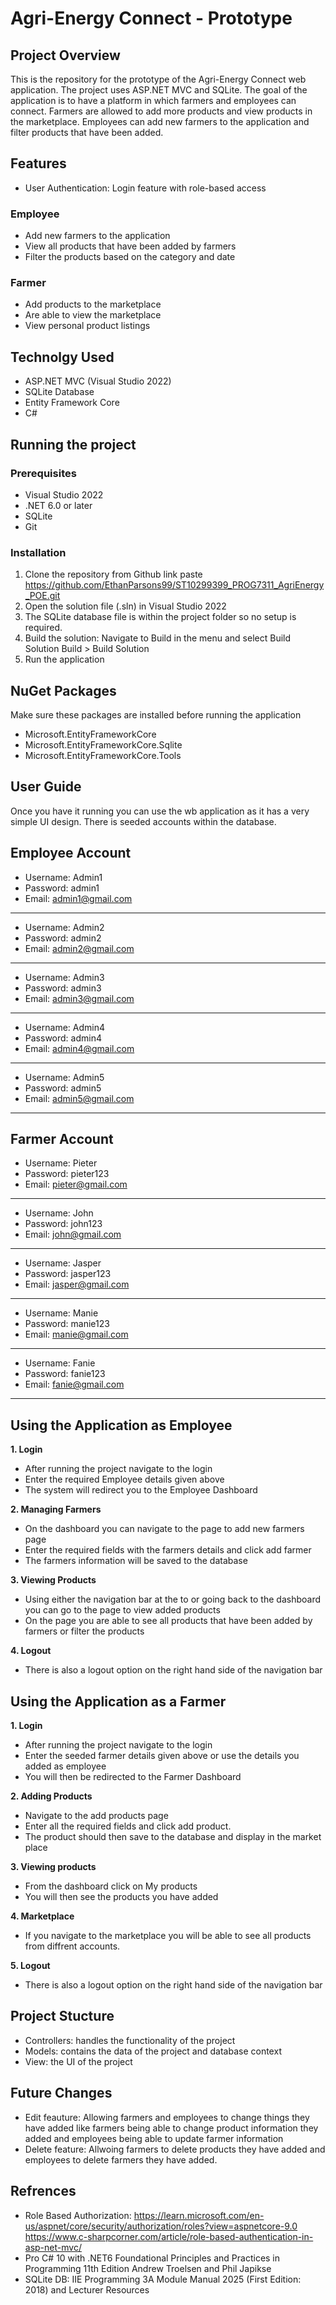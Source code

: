 # Agri-Energy Connect - Prototype

## Project Overview
This is the repository for the prototype of the Agri-Energy Connect web application. The project uses ASP.NET MVC and SQLite. The goal of the application is to have a platform in which farmers and employees can connect. Farmers are allowed to add more products and view products in the marketplace. Employees can add new farmers to the application and filter products that have been added.

## Features
- User Authentication: Login feature with role-based access
### Employee
- Add new farmers to the application
- View all products that have been added by farmers
- Filter the products based on the category and date
### Farmer
- Add products to the marketplace
- Are able to view the marketplace
- View personal product listings
  
## Technolgy Used
- ASP.NET MVC (Visual Studio 2022)
- SQLite Database
- Entity Framework Core
- C#

## Running the project
### Prerequisites
- Visual Studio 2022
- .NET 6.0 or later
- SQLite
- Git

### Installation
1. Clone the repository from Github
   link paste https://github.com/EthanParsons99/ST10299399_PROG7311_AgriEnergy_POE.git 
2. Open the solution file (.sln) in Visual Studio 2022
3. The SQLite database file is within the project folder so no setup is required.
4. Build the solution: Navigate to Build in the menu and select Build Solution
   Build > Build Solution
5. Run the application

## NuGet Packages
Make sure these packages are installed before running the application
- Microsoft.EntityFrameworkCore
- Microsoft.EntityFrameworkCore.Sqlite
- Microsoft.EntityFrameworkCore.Tools

## User Guide
Once you have it running you can use the wb application as it has a very simple UI design. There is seeded accounts within the database.
## Employee Account
- Username: Admin1
- Password: admin1
- Email: admin1@gmail.com
---------------------------------------------------------------------------
- Username: Admin2
- Password: admin2
- Email: admin2@gmail.com
---------------------------------------------------------------------------
- Username: Admin3
- Password: admin3
- Email: admin3@gmail.com
---------------------------------------------------------------------------
- Username: Admin4
- Password: admin4
- Email: admin4@gmail.com
---------------------------------------------------------------------------
- Username: Admin5
- Password: admin5
- Email: admin5@gmail.com
---------------------------------------------------------------------------
## Farmer Account
- Username: Pieter
- Password: pieter123
- Email: pieter@gmail.com
---------------------------------------------------------------------------
- Username: John
- Password: john123
- Email: john@gmail.com
---------------------------------------------------------------------------
- Username: Jasper
- Password: jasper123
- Email: jasper@gmail.com
---------------------------------------------------------------------------
- Username: Manie
- Password: manie123
- Email: manie@gmail.com
---------------------------------------------------------------------------
- Username: Fanie
- Password: fanie123
- Email: fanie@gmail.com
---------------------------------------------------------------------------
## Using the Application as Employee
**1. Login**
   - After running the project navigate to the login
   - Enter the required Employee details given above
   - The system will redirect you to the Employee Dashboard
   
**2. Managing Farmers**
   - On the dashboard you can navigate to the page to add new farmers page
   - Enter the required fields with the farmers details and click add farmer
   - The farmers information will be saved to the database
   
**3. Viewing Products**
   - Using either the navigation bar at the to or going back to the dashboard you can go to the page to view added products
   - On the page you are able to see all products that have been added by farmers or filter the products
   
**4. Logout**
   - There is also a logout option on the right hand side of the navigation bar
     
## Using the Application as a Farmer
**1. Login**
   - After running the project navigate to the login
   - Enter the seeded farmer details given above or use the details you added as employee
   - You will then be redirected to the Farmer Dashboard
   
**2. Adding Products**
   - Navigate to the add products page
   - Enter all the required fields and click add product.
   - The product should then save to the database and display in the market place
   
**3. Viewing products**
   - From the dashboard click on My products
   - You will then see the products you have added
   
**4. Marketplace**
   - If you navigate to the marketplace you will be able to see all products from diffrent accounts.
   
**5. Logout**
   - There is also a logout option on the right hand side of the navigation bar

## Project Stucture
- Controllers: handles the functionality of the project
- Models: contains the data of the project and database context
- View: the UI of the project

## Future Changes
- Edit feauture: Allowing farmers and employees to change things they have added like farmers being able to change product information they added and employees being able to update farmer information
- Delete feature: Allwoing farmers to delete products they have added and employees to delete farmers they have added.

## Refrences
- Role Based Authorization: https://learn.microsoft.com/en-us/aspnet/core/security/authorization/roles?view=aspnetcore-9.0
                            https://www.c-sharpcorner.com/article/role-based-authentication-in-asp-net-mvc/
- Pro C# 10 with .NET6 Foundational Principles and Practices in Programming 11th Edition Andrew Troelsen and Phil Japikse
- SQLite DB: IIE Programming 3A Module Manual 2025 (First Edition: 2018) and Lecturer Resources
